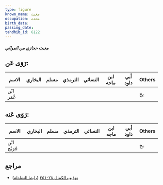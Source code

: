 ```yaml
---
type: figure
known_name: مغيث
occupation: محدث
birth_date:
passing_date:
tahdhib_id: 6122
---
```

##### مغيث حجازي من الموالي

## رَوَى عَن:
| الاسم      | البخاري | مسلم | الترمذي | النسائي | ابن ماجه | أبي داود | Others |
| ---------- | ------- | ---- | ------- | ------- | -------- | -------- | ------ |
| ابْن عُمَر |         |      |         |         |          |          | بخ     |
## رَوَى عَنه:
| الاسم        | البخاري | مسلم | الترمذي | النسائي | ابن ماجه | أبي داود | Others |
| ------------ | ------- | ---- | ------- | ------- | -------- | -------- | ------ |
| ابْن جُرَيْج |         |      |         |         |          |          | بخ     |
## مراجع
- [تهذيب الكمال ٢٨-٣٥١](obsidian://open?vault=Tahdhib-al-Kamal&file=Figures/٦١٢٢-مغيث%20حجازي%20من%20الموالي) ([رابط الشاملة](https://shamela.ws/book/3722/15326))